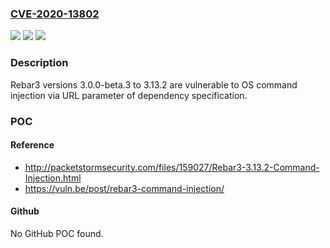 ### [CVE-2020-13802](https://cve.mitre.org/cgi-bin/cvename.cgi?name=CVE-2020-13802)
![](https://img.shields.io/static/v1?label=Product&message=n%2Fa&color=blue)
![](https://img.shields.io/static/v1?label=Version&message=n%2Fa&color=blue)
![](https://img.shields.io/static/v1?label=Vulnerability&message=n%2Fa&color=brighgreen)

### Description

Rebar3 versions 3.0.0-beta.3 to 3.13.2 are vulnerable to OS command injection via URL parameter of dependency specification.

### POC

#### Reference
- http://packetstormsecurity.com/files/159027/Rebar3-3.13.2-Command-Injection.html
- https://vuln.be/post/rebar3-command-injection/

#### Github
No GitHub POC found.

